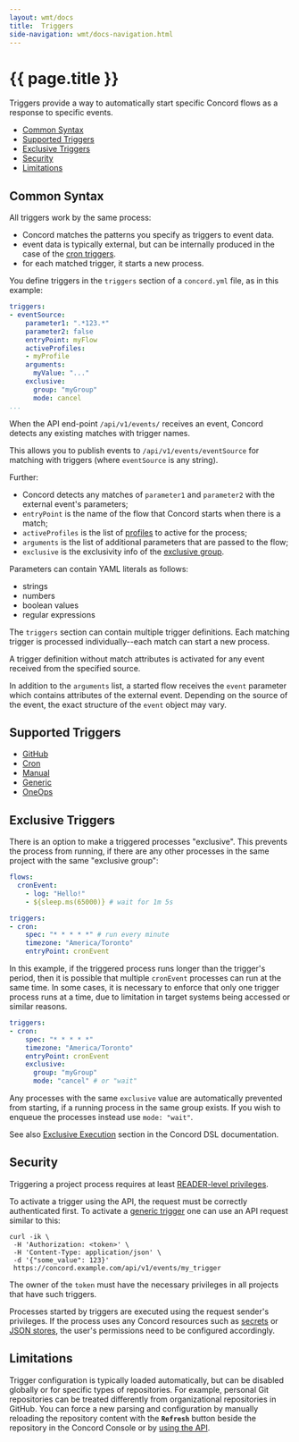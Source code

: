 ```yaml
---
layout: wmt/docs
title:  Triggers
side-navigation: wmt/docs-navigation.html
---
```


# {{ page.title }}

Triggers provide a way to automatically start specific Concord flows as a
response to specific events.

- [Common Syntax](#common-syntax)
- [Supported Triggers](#supported-triggers)
- [Exclusive Triggers](#exclusive-triggers)
- [Security](#security)  
- [Limitations](#limitations)

## Common Syntax

All triggers work by the same process:

- Concord matches the patterns you specify as triggers to event data.
- event data is typically external, but can be internally produced in the case
of the [cron triggers](./cron.html).
- for each matched trigger, it starts a new process.

You define triggers in the `triggers` section of a `concord.yml` file, as in
this example:

```yaml
triggers:
- eventSource:
    parameter1: ".*123.*"
    parameter2: false
    entryPoint: myFlow
    activeProfiles:
    - myProfile
    arguments:
      myValue: "..."
    exclusive:
      group: "myGroup"
      mode: cancel
...
```

When the API end-point `/api/v1/events/` receives an event, Concord detects any
existing matches with trigger names.

This allows you to publish events to `/api/v1/events/eventSource` for matching
with triggers (where `eventSource` is any string).

Further:

- Concord detects any matches of `parameter1` and `parameter2` with the external
  event's parameters;
- `entryPoint` is the name of the flow that Concord starts when there is a match;
- `activeProfiles` is the list of [profiles](../processes-v1/profiles.html)
  to active for the process;
- `arguments` is the list of additional parameters that are passed to the flow;
- `exclusive` is the exclusivity info of the [exclusive group](#exclusive-triggers).

Parameters can contain YAML literals as follows:

- strings
- numbers
- boolean values
- regular expressions

The `triggers` section can contain multiple trigger definitions. Each matching
trigger is processed individually--each match can start a new process.

A trigger definition without match attributes is activated for any event
received from the specified source.

In addition to the `arguments` list, a started flow receives the `event`
parameter which contains attributes of the external event. Depending on the
source of the event, the exact structure of the `event` object may vary.

## Supported Triggers

- [GitHub](./github.html)
- [Cron](./cron.html)
- [Manual](./manual.html)
- [Generic](./generic.html)
- [OneOps](./oneops.html)

## Exclusive Triggers

There is an option to make a triggered processes "exclusive". This prevents
the process from running, if there are any other processes in the same project
with the same "exclusive group":

```yaml
flows:
  cronEvent:
    - log: "Hello!"
    - ${sleep.ms(65000)} # wait for 1m 5s

triggers:
- cron:
    spec: "* * * * *" # run every minute
    timezone: "America/Toronto"
    entryPoint: cronEvent
```

In this example, if the triggered process runs longer than the trigger's period,
then it is possible that multiple `cronEvent` processes can run at the same
time. In some cases, it is necessary to enforce that only one trigger process
runs at a time, due to limitation in target systems being accessed or similar
reasons.
  
```yaml
triggers:
- cron:
    spec: "* * * * *"
    timezone: "America/Toronto"
    entryPoint: cronEvent
    exclusive:
      group: "myGroup"
      mode: "cancel" # or "wait"
```

Any processes with the same `exclusive` value are automatically prevented from
starting, if a running process in the same group exists. If you wish to enqueue
the processes instead use `mode: "wait"`.

See also [Exclusive Execution](../processes-v1/configuration.html#exclusive-execution)
section in the Concord DSL documentation.

## Security

Triggering a project process requires at least
[READER-level privileges](../getting-started/orgs.html#teams).

To activate a trigger using the API, the request must be correctly
authenticated first. To activate a [generic trigger](./generic.html) one can
use an API request similar to this:

```
curl -ik \
 -H 'Authorization: <token>' \
 -H 'Content-Type: application/json' \
 -d '{"some_value": 123}'
 https://concord.example.com/api/v1/events/my_trigger
```

The owner of the `token` must have the necessary privileges in all projects
that have such triggers.

Processes started by triggers are executed using the request sender's
privileges. If the process uses any Concord resources such as
[secrets](../getting-started/security.md#secret-management) or
[JSON stores](../getting-started/json-store.html), the user's permissions need
to be configured accordingly.

## Limitations

Trigger configuration is typically loaded automatically, but can be disabled
globally or for specific types of repositories. For example, personal Git
repositories can be treated differently from organizational repositories in
GitHub. You can force a new parsing and configuration by manually reloading the
repository content with the **`Refresh`** button beside the repository in
the Concord Console or by
[using the API](../api/repository.html#refresh-repository).

